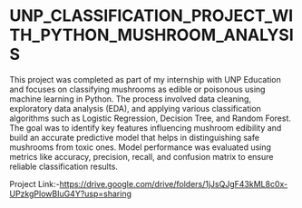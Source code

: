 # UNP_CLASSIFICATION_PROJECT_WITH_PYTHON_MUSHROOM_ANALYSIS

This project was completed as part of my internship with UNP Education and focuses on classifying mushrooms as edible or poisonous using machine learning in Python. The process involved data cleaning, exploratory data analysis (EDA), and applying various classification algorithms such as Logistic Regression, Decision Tree, and Random Forest. The goal was to identify key features influencing mushroom edibility and build an accurate predictive model that helps in distinguishing safe mushrooms from toxic ones. Model performance was evaluated using metrics like accuracy, precision, recall, and confusion matrix to ensure reliable classification results.

Project Link:-https://drive.google.com/drive/folders/1jJsQJgF43kML8c0x-UPzkgPlowBIuG4Y?usp=sharing
